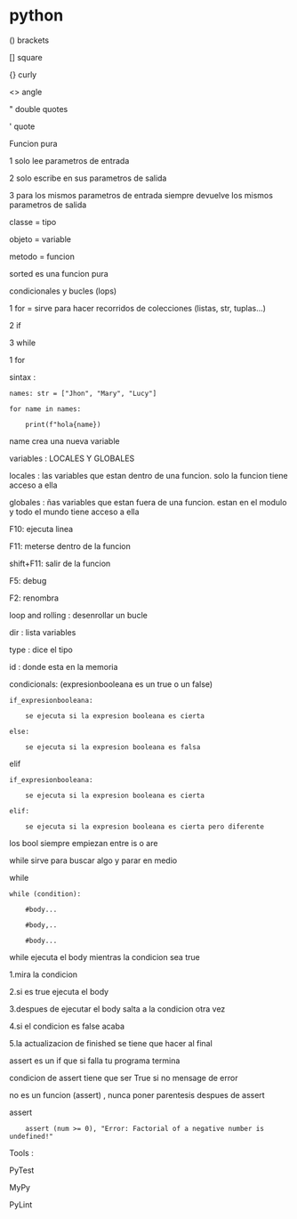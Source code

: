 # python

() brackets 

[] square

{} curly

<> angle

" double quotes

' quote

Funcion pura

1 solo lee parametros de entrada 

2 solo escribe en sus parametros de salida 

3 para los mismos parametros de entrada siempre devuelve los mismos parametros de salida

classe = tipo

objeto = variable

metodo = funcion 

sorted es una funcion pura

condicionales y bucles (lops)

1 for = sirve para hacer recorridos de colecciones (listas, str, tuplas...)

2 if

3 while

1 for   

sintax :

    names: str = ["Jhon", "Mary", "Lucy"]

    for name in names:

        print(f"hola{name})


name crea una nueva variable

variables : LOCALES Y GLOBALES

locales : las variables que estan dentro de una funcion. solo la funcion tiene acceso a ella

globales : ñas variables que estan fuera de una funcion. estan en el modulo y todo el mundo tiene acceso a ella

F10: ejecuta linea

F11: meterse dentro de la funcion

shift+F11: salir de la funcion

F5: debug

F2: renombra

loop and rolling : desenrollar un bucle

dir : lista variables

type : dice el tipo

id :  donde esta en la memoria

condicionals: (expresionbooleana es un true o un false)

    if_expresionbooleana:

        se ejecuta si la expresion booleana es cierta

    else:

        se ejecuta si la expresion booleana es falsa

elif

    if_expresionbooleana:

        se ejecuta si la expresion booleana es cierta
        
    elif:

        se ejecuta si la expresion booleana es cierta pero diferente

los bool siempre empiezan entre is o are

while sirve para buscar algo y parar en medio

while

    while (condition):
    
        #body...
    
        #body,..
    
        #body...

while ejecuta el body mientras la condicion sea true

1.mira la condicion

2.si es true ejecuta el body

3.despues de ejecutar el body salta a la condicion otra vez

4.si el condicion es false acaba

5.la actualizacion de finished se tiene que hacer al final

assert es un if que si falla tu programa termina

condicion de assert tiene que ser True  si no mensage de error

no es un funcion (assert) , nunca poner parentesis despues de assert

assert

        assert (num >= 0), "Error: Factorial of a negative number is undefined!"

Tools :

PyTest

MyPy

PyLint

